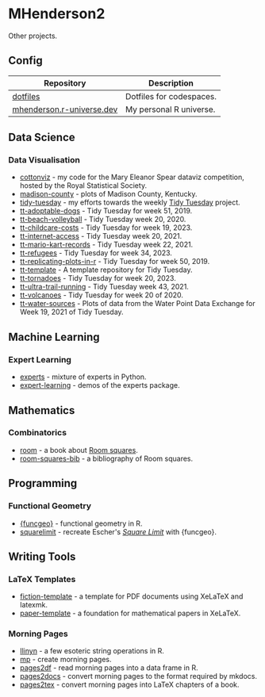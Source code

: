 # MHenderson2

Other projects.

## Config

| Repository                                                                           | Description              |
| ------------------------------------------------------------------------------------ | ------------------------ |
| [dotfiles](https://github.com/MHenderson/dotfiles)                                   | Dotfiles for codespaces. |
| [mhenderson.r-universe.dev](https://github.com/MHenderson/mhenderson.r-universe.dev) | My personal R universe.  |

## Data Science

### Data Visualisation

* [cottonviz](https://github.com/MHenderson/cottonviz) - my code for the Mary Eleanor Spear dataviz competition, hosted by the Royal Statistical Society.
* [madison-county](https://github.com/MHenderson/madison-county) - plots of Madison County, Kentucky.
* [tidy-tuesday](https://github.com/MHenderson/tidy-tuesday) - my efforts towards the weekly [Tidy Tuesday](https://github.com/rfordatascience/tidytuesday) project.
* [tt-adoptable-dogs](https://github.com/MHenderson/tt-adoptable-dogs) -  Tidy Tuesday for week 51, 2019.
* [tt-beach-volleyball](https://github.com/MHenderson/tt-beach-volleyball) - Tidy Tuesday week 20, 2020.
* [tt-childcare-costs](https://github.com/MHenderson/tt-childcare-costs) - Tidy Tuesday for week 19, 2023.
* [tt-internet-access](https://github.com/MHenderson/tt-internet-access) - Tidy Tuesday week 20, 2021.
* [tt-mario-kart-records](https://github.com/MHenderson/tt-mario-kart-records) -  Tidy Tuesday week 22, 2021.
* [tt-refugees](https://github.com/MHenderson/tt-refugees) - Tidy Tuesday for week 34, 2023.
* [tt-replicating-plots-in-r](https://github.com/MHenderson/tt-replicating-plots-in-r) - Tidy Tuesday for week 50, 2019.
* [tt-template](https://github.com/MHenderson/tt-template) - A template repository for Tidy Tuesday.
* [tt-tornadoes](https://github.com/MHenderson/tt-tornadoes) - Tidy Tuesday for week 20, 2023.
* [tt-ultra-trail-running](https://github.com/MHenderson/tt-ultra-trail-running) - Tidy Tuesday week 43, 2021.
* [tt-volcanoes](https://github.com/MHenderson/tt-volcanoes) - Tidy Tuesday for week 20 of 2020.
* [tt-water-sources](https://github.com/MHenderson/tt-water-sources) - Plots of data from the Water Point Data Exchange for Week 19, 2021 of Tidy Tuesday.

## Machine Learning

### Expert Learning

- [experts](https://github.com/MHenderson/experts) - mixture of experts in Python. 
- [expert-learning](https://github.com/MHenderson/expert-learning) - demos of the experts package.

## Mathematics

### Combinatorics

- [room](https://github.com/MHenderson/room) - a book about [Room squares](https://en.wikipedia.org/wiki/Room_square).
- [room-squares-bib](https://github.com/MHenderson/room-squares-bib) - a bibliography of Room squares.

## Programming

### Functional Geometry

- [{funcgeo}](https://github.com/MHenderson/funcgeo) - functional geometry in R.
- [squarelimit](https://github.com/MHenderson/squarelimit) - recreate Escher's [*Square Limit*](https://www.nga.gov/collection/art-object-page.135604.html) with {funcgeo}.

## Writing Tools

### LaTeX Templates

- [fiction-template](https://github.com/MHenderson/fiction-template) - a template for PDF documents using XeLaTeX and latexmk.
- [paper-template](https://github.com/MHenderson/paper-template) - a foundation for mathematical papers in XeLaTeX. 

### Morning Pages

- [llinyn](https://github.com/MHenderson/llinyn) - a few esoteric string operations in R.
- [mp](https://github.com/MHenderson/mp) - create morning pages.
- [pages2df](https://github.com/MHenderson/pages2df) - read morning pages into a data frame in R.
- [pages2docs](https://github.com/MHenderson/pages2docs) - convert morning pages to the format required by mkdocs.
- [pages2tex](https://github.com/MHenderson/pages2tex) - convert morning pages into LaTeX chapters of a book.

